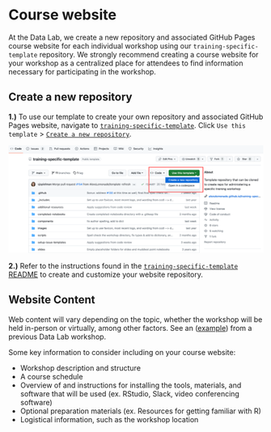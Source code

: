 # Course website

At the Data Lab, we create a new repository and associated GitHub Pages course website for each individual workshop using our `training-specific-template` repository.
We strongly recommend creating a course website for your workshop as a centralized place for attendees to find information necessary for participating in the workshop. 

## Create a new repository

**1.)** To use our template to create your own repository and associated GitHub Pages website, navigate to [`training-specific-template`](https://github.com/AlexsLemonade/training-specific-template). Click `Use this template` > [`Create a new repository`](https://docs.github.com/en/repositories/creating-and-managing-repositories/creating-a-repository-from-a-template#creating-a-repository-from-a-template). 

<img src="screenshots/training-specific-new-template.png" width=800>

**2.)** Refer to the instructions found in the [`training-specific-template` README](https://github.com/AlexsLemonade/training-specific-template#readme) to create and customize your website repository.

## Website Content 

Web content will vary depending on the topic, whether the workshop will be held in-person or virtually, among other factors. 
See an ([example](https://alexslemonade.github.io/2023-june-training/)) from a previous Data Lab workshop.

Some key information to consider including on your course website:

* Workshop description and structure
* A course schedule
* Overview of and instructions for installing the tools, materials, and software that will be used (ex. RStudio, Slack, video conferencing software) 
* Optional preparation materials (ex. Resources for getting familiar with R)
* Logistical information, such as the workshop location 
